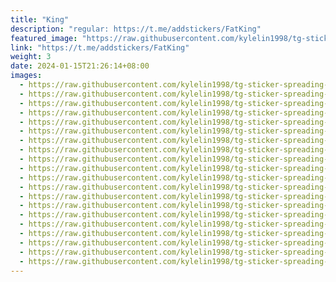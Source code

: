 ```yaml
---
title: "King"
description: "regular: https://t.me/addstickers/FatKing"
featured_image: "https://raw.githubusercontent.com/kylelin1998/tg-sticker-spreading-worldwide-images/main/img/5213758e-c6f7-417f-b18c-881299760cae.jpg"
link: "https://t.me/addstickers/FatKing"
weight: 3
date: 2024-01-15T21:26:14+08:00
images:
  - https://raw.githubusercontent.com/kylelin1998/tg-sticker-spreading-worldwide-images/main/img/5213758e-c6f7-417f-b18c-881299760cae.jpg
  - https://raw.githubusercontent.com/kylelin1998/tg-sticker-spreading-worldwide-images/main/img/aa05b498-eeb0-4eaf-81da-8f834f0e440d.jpg
  - https://raw.githubusercontent.com/kylelin1998/tg-sticker-spreading-worldwide-images/main/img/bb16936c-0994-4e95-9ee6-cc0547e853de.jpg
  - https://raw.githubusercontent.com/kylelin1998/tg-sticker-spreading-worldwide-images/main/img/8956f6dc-6553-4764-a54a-63b3ca095a8d.jpg
  - https://raw.githubusercontent.com/kylelin1998/tg-sticker-spreading-worldwide-images/main/img/4168c84f-d046-4f1d-ba2c-461c2e18dfb1.jpg
  - https://raw.githubusercontent.com/kylelin1998/tg-sticker-spreading-worldwide-images/main/img/b28e6ed6-ce33-4dfb-a2cb-b0927ab059e8.jpg
  - https://raw.githubusercontent.com/kylelin1998/tg-sticker-spreading-worldwide-images/main/img/f0034458-6bd8-4d2d-8c6c-0b358c2796d6.jpg
  - https://raw.githubusercontent.com/kylelin1998/tg-sticker-spreading-worldwide-images/main/img/0b46ddda-e896-4148-b189-3ae039936cb8.jpg
  - https://raw.githubusercontent.com/kylelin1998/tg-sticker-spreading-worldwide-images/main/img/f33068cc-e2e9-43c2-bf6d-d6b4cfea5d93.jpg
  - https://raw.githubusercontent.com/kylelin1998/tg-sticker-spreading-worldwide-images/main/img/aa4a2567-b861-46e9-9366-eff7e0475d27.jpg
  - https://raw.githubusercontent.com/kylelin1998/tg-sticker-spreading-worldwide-images/main/img/3808698b-47c0-441a-9955-70f60375cd98.jpg
  - https://raw.githubusercontent.com/kylelin1998/tg-sticker-spreading-worldwide-images/main/img/6999a516-30be-402d-83ec-3b32d8156a7a.jpg
  - https://raw.githubusercontent.com/kylelin1998/tg-sticker-spreading-worldwide-images/main/img/b4c81390-bb84-476f-915d-64d26d86cd28.jpg
  - https://raw.githubusercontent.com/kylelin1998/tg-sticker-spreading-worldwide-images/main/img/0b8df01c-ca78-4ae6-86a9-9234c0a4e437.jpg
  - https://raw.githubusercontent.com/kylelin1998/tg-sticker-spreading-worldwide-images/main/img/4814bd4a-9100-4bda-aaf0-59b58ff4f2e6.jpg
  - https://raw.githubusercontent.com/kylelin1998/tg-sticker-spreading-worldwide-images/main/img/67a05759-b54f-4e11-8f9c-e56f30e2a46a.jpg
  - https://raw.githubusercontent.com/kylelin1998/tg-sticker-spreading-worldwide-images/main/img/83ef05c3-a17d-4598-a57b-929f096d9b18.jpg
  - https://raw.githubusercontent.com/kylelin1998/tg-sticker-spreading-worldwide-images/main/img/ed32d31c-9567-4f80-abbc-29f15184dcbb.jpg
  - https://raw.githubusercontent.com/kylelin1998/tg-sticker-spreading-worldwide-images/main/img/e2980f79-cf00-498f-80d4-3f12a3bdcadb.jpg
  - https://raw.githubusercontent.com/kylelin1998/tg-sticker-spreading-worldwide-images/main/img/ea1b527d-3595-49b5-bf32-db905c7fe138.jpg
---
```


